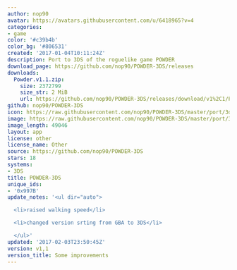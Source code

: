 ```yaml
---
author: nop90
avatar: https://avatars.githubusercontent.com/u/6418965?v=4
categories:
- game
color: '#c39b4b'
color_bg: '#806531'
created: '2017-01-04T10:11:24Z'
description: Port to 3DS of the roguelike game POWDER
download_page: https://github.com/nop90/POWDER-3DS/releases
downloads:
  Powder.v1.1.zip:
    size: 2372799
    size_str: 2 MiB
    url: https://github.com/nop90/POWDER-3DS/releases/download/v1%2C1/Powder.v1.1.zip
github: nop90/POWDER-3DS
icon: https://raw.githubusercontent.com/nop90/POWDER-3DS/master/port/3ds/icon.png
image: https://raw.githubusercontent.com/nop90/POWDER-3DS/master/port/3ds/banner.png
image_length: 49046
layout: app
license: other
license_name: Other
source: https://github.com/nop90/POWDER-3DS
stars: 18
systems:
- 3DS
title: POWDER-3DS
unique_ids:
- '0x997B'
update_notes: '<ul dir="auto">

  <li>raised walking speed</li>

  <li>changed version srting from GBA to 3DS</li>

  </ul>'
updated: '2017-02-03T23:50:45Z'
version: v1,1
version_title: Some improvements
---
```

